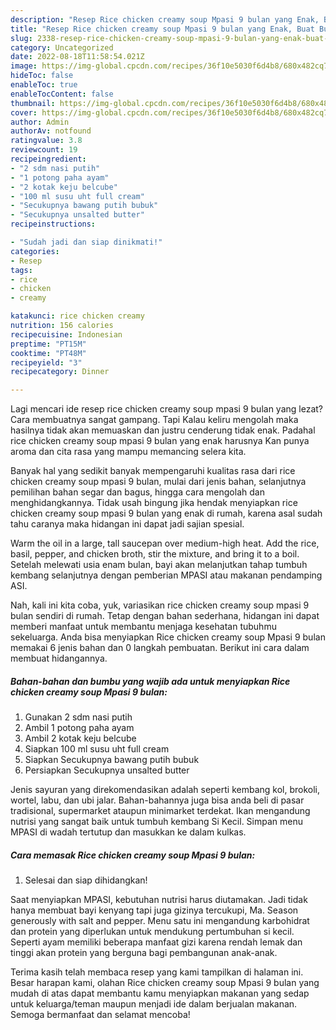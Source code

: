 ```yaml
---
description: "Resep Rice chicken creamy soup Mpasi 9 bulan yang Enak, Buat Buka Puasa Enak"
title: "Resep Rice chicken creamy soup Mpasi 9 bulan yang Enak, Buat Buka Puasa Enak"
slug: 2338-resep-rice-chicken-creamy-soup-mpasi-9-bulan-yang-enak-buat-buka-puasa-enak
category: Uncategorized
date: 2022-08-18T11:58:54.021Z
image: https://img-global.cpcdn.com/recipes/36f10e5030f6d4b8/680x482cq70/rice-chicken-creamy-soup-mpasi-9-bulan-foto-resep-utama.jpg
hideToc: false
enableToc: true
enableTocContent: false
thumbnail: https://img-global.cpcdn.com/recipes/36f10e5030f6d4b8/680x482cq70/rice-chicken-creamy-soup-mpasi-9-bulan-foto-resep-utama.jpg
cover: https://img-global.cpcdn.com/recipes/36f10e5030f6d4b8/680x482cq70/rice-chicken-creamy-soup-mpasi-9-bulan-foto-resep-utama.jpg
author: Admin
authorAv: notfound
ratingvalue: 3.8
reviewcount: 19
recipeingredient:
- "2 sdm nasi putih"
- "1 potong paha ayam"
- "2 kotak keju belcube"
- "100 ml susu uht full cream"
- "Secukupnya bawang putih bubuk"
- "Secukupnya unsalted butter"
recipeinstructions:

- "Sudah jadi dan siap dinikmati!"
categories:
- Resep
tags:
- rice
- chicken
- creamy

katakunci: rice chicken creamy 
nutrition: 156 calories
recipecuisine: Indonesian
preptime: "PT15M"
cooktime: "PT48M"
recipeyield: "3"
recipecategory: Dinner

---
```



Lagi mencari ide resep rice chicken creamy soup mpasi 9 bulan yang lezat? Cara membuatnya sangat gampang. Tapi Kalau keliru mengolah maka hasilnya tidak akan memuaskan dan justru cenderung tidak enak. Padahal rice chicken creamy soup mpasi 9 bulan yang enak harusnya Kan punya aroma dan cita rasa yang mampu memancing selera kita.


Banyak hal yang sedikit banyak mempengaruhi kualitas rasa dari rice chicken creamy soup mpasi 9 bulan, mulai dari jenis bahan, selanjutnya pemilihan bahan segar dan bagus, hingga cara mengolah dan menghidangkannya. Tidak usah bingung jika hendak menyiapkan rice chicken creamy soup mpasi 9 bulan yang enak di rumah, karena asal sudah tahu caranya maka hidangan ini dapat jadi sajian spesial.

Warm the oil in a large, tall saucepan over medium-high heat. Add the rice, basil, pepper, and chicken broth, stir the mixture, and bring it to a boil. Setelah melewati usia enam bulan, bayi akan melanjutkan tahap tumbuh kembang selanjutnya dengan pemberian MPASI atau makanan pendamping ASI.


Nah, kali ini kita coba, yuk, variasikan rice chicken creamy soup mpasi 9 bulan sendiri di rumah. Tetap dengan bahan sederhana, hidangan ini dapat memberi manfaat untuk membantu menjaga kesehatan tubuhmu sekeluarga. Anda bisa menyiapkan Rice chicken creamy soup Mpasi 9 bulan memakai 6 jenis bahan dan 0 langkah pembuatan. Berikut ini cara dalam membuat hidangannya.

<!--inarticleads1-->

##### Bahan-bahan dan bumbu yang wajib ada untuk menyiapkan Rice chicken creamy soup Mpasi 9 bulan:

1. Gunakan 2 sdm nasi putih
1. Ambil 1 potong paha ayam
1. Ambil 2 kotak keju belcube
1. Siapkan 100 ml susu uht full cream
1. Siapkan Secukupnya bawang putih bubuk
1. Persiapkan Secukupnya unsalted butter


Jenis sayuran yang direkomendasikan adalah seperti kembang kol, brokoli, wortel, labu, dan ubi jalar. Bahan-bahannya juga bisa anda beli di pasar tradisional, supermarket ataupun minimarket terdekat. Ikan mengandung nutrisi yang sangat baik untuk tumbuh kembang Si Kecil. Simpan menu MPASI di wadah tertutup dan masukkan ke dalam kulkas. 

<!--inarticleads2-->

##### Cara memasak Rice chicken creamy soup Mpasi 9 bulan:


1. Selesai dan siap dihidangkan!

Saat menyiapkan MPASI, kebutuhan nutrisi harus diutamakan. Jadi tidak hanya membuat bayi kenyang tapi juga gizinya tercukupi, Ma. Season generously with salt and pepper. Menu satu ini mengandung karbohidrat dan protein yang diperlukan untuk mendukung pertumbuhan si kecil. Seperti ayam memiliki beberapa manfaat gizi karena rendah lemak dan tinggi akan protein yang berguna bagi pembangunan anak-anak. 

Terima kasih telah membaca resep yang kami tampilkan di halaman ini. Besar harapan kami, olahan Rice chicken creamy soup Mpasi 9 bulan yang mudah di atas dapat membantu kamu menyiapkan makanan yang sedap untuk keluarga/teman maupun menjadi ide dalam berjualan makanan. Semoga bermanfaat dan selamat mencoba!
